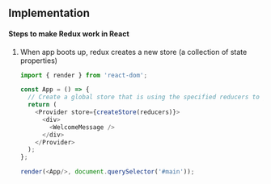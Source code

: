 ## Implementation

#### Steps to make Redux work in React
1. When app boots up, redux creates a new store (a collection of state properties)

    ```js
    import { render } from 'react-dom';

    const App = () => {
      // Create a global store that is using the specified reducers to get the state
      return (
        <Provider store={createStore(reducers)}>
          <div>
            <WelcomeMessage />
          </div>
        </Provider>
      );
    };

    render(<App/>, document.querySelector('#main'));
    ```

<br>

